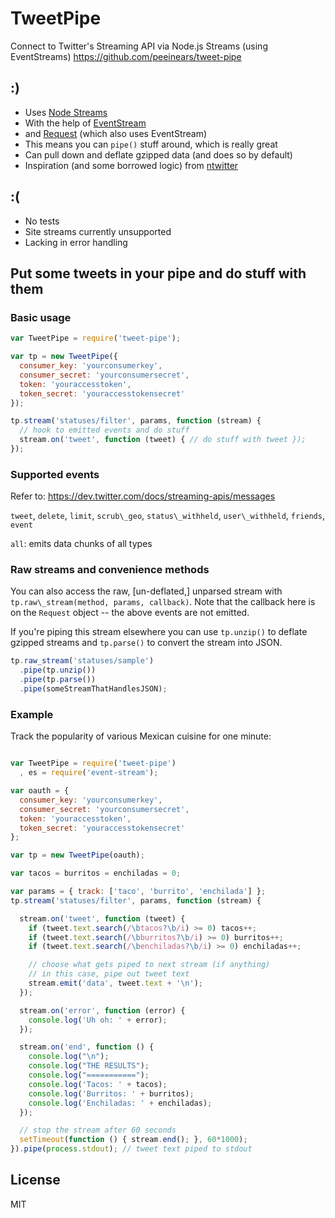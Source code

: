 TweetPipe
==========

Connect to Twitter's Streaming API via Node.js Streams (using EventStreams)
https://github.com/peeinears/tweet-pipe

## :)

 - Uses [Node Streams](http://nodejs.org/api/stream.html)
 - With the help of [EventStream](https://github.com/dominictarr/event-stream)
 - and [Request](https://github.com/mikeal/request) (which also uses EventStream)
 - This means you can `pipe()` stuff around, which is really great
 - Can pull down and deflate gzipped data (and does so by default)
 - Inspiration (and some borrowed logic) from [ntwitter](https://github.com/AvianFlu/ntwitter)

## :(

 - No tests
 - Site streams currently unsupported
 - Lacking in error handling

## Put some tweets in your pipe and do stuff with them

### Basic usage

``` js
var TweetPipe = require('tweet-pipe');

var tp = new TweetPipe({
  consumer_key: 'yourconsumerkey',
  consumer_secret: 'yourconsumersecret',
  token: 'youraccesstoken',
  token_secret: 'youraccesstokensecret'
});

tp.stream('statuses/filter', params, function (stream) {
  // hook to emitted events and do stuff
  stream.on('tweet', function (tweet) { // do stuff with tweet });
});
```

### Supported events

Refer to: https://dev.twitter.com/docs/streaming-apis/messages

`tweet`, `delete`, `limit`, `scrub\_geo`, `status\_withheld`, `user\_withheld`, `friends`, `event`

`all`: emits data chunks of all types


### Raw streams and convenience methods

You can also access the raw, [un-deflated,] unparsed stream with `tp.raw\_stream(method, params, callback)`. 
Note that the callback here is on the `Request` object -- the above events are not emitted.

If you're piping this stream elsewhere you can use `tp.unzip()` to deflate gzipped streams and `tp.parse()` to convert the stream into JSON.

``` js
tp.raw_stream('statuses/sample')
  .pipe(tp.unzip())
  .pipe(tp.parse())
  .pipe(someStreamThatHandlesJSON);
```

### Example

Track the popularity of various Mexican cuisine for one minute:

``` js

var TweetPipe = require('tweet-pipe')
  , es = require('event-stream');

var oauth = {
  consumer_key: 'yourconsumerkey',
  consumer_secret: 'yourconsumersecret',
  token: 'youraccesstoken',
  token_secret: 'youraccesstokensecret'
};

var tp = new TweetPipe(oauth);

var tacos = burritos = enchiladas = 0;

var params = { track: ['taco', 'burrito', 'enchilada'] };
tp.stream('statuses/filter', params, function (stream) {

  stream.on('tweet', function (tweet) {
    if (tweet.text.search(/\btacos?\b/i) >= 0) tacos++;
    if (tweet.text.search(/\bburritos?\b/i) >= 0) burritos++;
    if (tweet.text.search(/\benchiladas?\b/i) >= 0) enchiladas++;

    // choose what gets piped to next stream (if anything)
    // in this case, pipe out tweet text
    stream.emit('data', tweet.text + '\n');
  });

  stream.on('error', function (error) {
    console.log('Uh oh: ' + error);
  });

  stream.on('end', function () {
    console.log("\n");
    console.log("THE RESULTS");
    console.log("===========");
    console.log('Tacos: ' + tacos);
    console.log('Burritos: ' + burritos);
    console.log('Enchiladas: ' + enchiladas);
  });

  // stop the stream after 60 seconds
  setTimeout(function () { stream.end(); }, 60*1000);
}).pipe(process.stdout); // tweet text piped to stdout

```

## License

MIT
